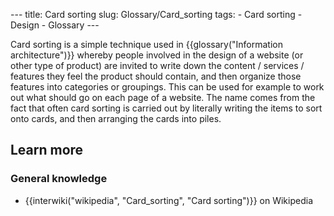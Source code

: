 --- title: Card sorting slug: Glossary/Card\_sorting tags: - Card sorting - Design - Glossary ---

Card sorting is a simple technique used in {{glossary("Information architecture")}} whereby people involved in the design of a website (or other type of product) are invited to write down the content / services / features they feel the product should contain, and then organize those features into categories or groupings. This can be used for example to work out what should go on each page of a website. The name comes from the fact that often card sorting is carried out by literally writing the items to sort onto cards, and then arranging the cards into piles.

Learn more
----------

### General knowledge

-   {{interwiki("wikipedia", "Card\_sorting", "Card sorting")}} on Wikipedia
